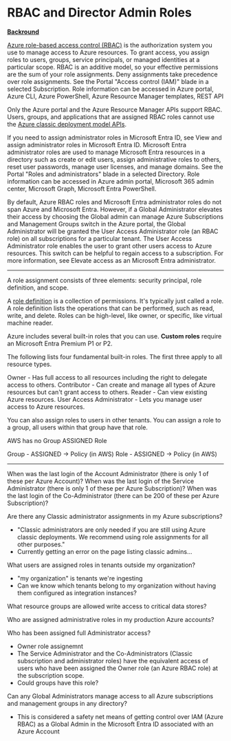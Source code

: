 # RBAC and Director Admin Roles

**[Backround](https://docs.microsoft.com/en-us/azure/role-based-access-control/rbac-and-directory-admin-roles)**

[Azure role-based access control (RBAC)](https://docs.microsoft.com/en-us/azure/role-based-access-control/overview)
is the authorization system you use to manage access to Azure resources. To
grant access, you assign roles to users, groups, service principals, or managed
identities at a particular scope. RBAC is an additive model, so your effective
permissions are the sum of your role assignments. Deny assignments take
precedence over role assignments. See the Portal "Access control (IAM)" blade in
a selected Subscription. Role information can be accessed in Azure portal, Azure
CLI, Azure PowerShell, Azure Resource Manager templates, REST API

Only the Azure portal and the Azure Resource Manager APIs support RBAC. Users,
groups, and applications that are assigned RBAC roles cannot use the
[Azure classic deployment model APIs](https://docs.microsoft.com/en-us/azure/azure-resource-manager/management/deployment-models).

If you need to assign administrator roles in Microsoft Entra ID, see View and
assign administrator roles in Microsoft Entra ID. Microsoft Entra administrator
roles are used to manage Microsoft Entra resources in a directory such as create
or edit users, assign administrative roles to others, reset user passwords,
manage user licenses, and manage domains. See the Portal "Roles and
administrators" blade in a selected Directory. Role information can be accessed
in Azure admin portal, Microsoft 365 admin center, Microsoft Graph, Microsoft
Entra PowerShell.

By default, Azure RBAC roles and Microsoft Entra administrator roles do not span
Azure and Microsoft Entra. However, if a Global Administrator elevates their
access by choosing the Global admin can manage Azure Subscriptions and
Management Groups switch in the Azure portal, the Global Administrator will be
granted the User Access Administrator role (an RBAC role) on all subscriptions
for a particular tenant. The User Access Administrator role enables the user to
grant other users access to Azure resources. This switch can be helpful to
regain access to a subscription. For more information, see Elevate access as an
Microsoft Entra administrator.

---

A role assignment consists of three elements: security principal, role
definition, and scope.

A
[role definition](https://docs.microsoft.com/en-us/azure/role-based-access-control/role-definitions)
is a collection of permissions. It's typically just called a role. A role
definition lists the operations that can be performed, such as read, write, and
delete. Roles can be high-level, like owner, or specific, like virtual machine
reader.

Azure includes several built-in roles that you can use. **Custom roles** require
an Microsoft Entra Premium P1 or P2.

The following lists four fundamental built-in roles. The first three apply to
all resource types.

Owner - Has full access to all resources including the right to delegate access
to others. Contributor - Can create and manage all types of Azure resources but
can't grant access to others. Reader - Can view existing Azure resources. User
Access Administrator - Lets you manage user access to Azure resources.

You can also assign roles to users in other tenants. You can assign a role to a
group, all users within that group have that role.

AWS has no Group ASSIGNED Role

Group - ASSIGNED -> Policy (in AWS) Role - ASSIGNED -> Policy (in AWS)

---

When was the last login of the Account Administrator (there is only 1 of these
per Azure Account)? When was the last login of the Service Administrator (there
is only 1 of these per Azure Subscription)? When was the last login of the
Co-Administrator (there can be 200 of these per Azure Subscription)?

Are there any Classic administrator assignments in my Azure subscriptions?

- "Classic administrators are only needed if you are still using Azure classic
  deployments. We recommend using role assignments for all other purposes."
- Currently getting an error on the page listing classic admins...

What users are assigned roles in tenants outside my organization?

- "my organization" is tenants we're ingesting
- Can we know which tenants belong to my organization without having them
  configured as integration instances?

What resource groups are allowed write access to critical data stores?

Who are assigned administrative roles in my production Azure accounts?

Who has been assigned full Administrator access?

- Owner role assignemnt
- The Service Administrator and the Co-Administrators (Classic subscription and
  administrator roles) have the equivalent access of users who have been
  assigned the Owner role (an Azure RBAC role) at the subscription scope.
- Could groups have this role?

Can any Global Administrators manage access to all Azure subscriptions and
management groups in any directory?

- This is considered a safety net means of getting control over IAM (Azure RBAC)
  as a Global Admin in the Microsoft Entra ID associated with an Azure Account
